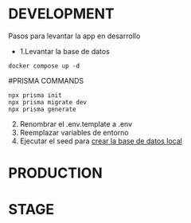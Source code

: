 # DEVELOPMENT

Pasos para levantar la app en desarrollo

* 1.Levantar la base de datos

```
docker compose up -d
```

#PRISMA COMMANDS

```
npx prisma init
npx prisma migrate dev
npx prisma generate

```
2. Renombrar el .env.template a .env 
3. Reemplazar variables de entorno
4. Ejecutar el seed para [crear la base de datos local](localhost:3000/api/seed)

# PRODUCTION

# STAGE

